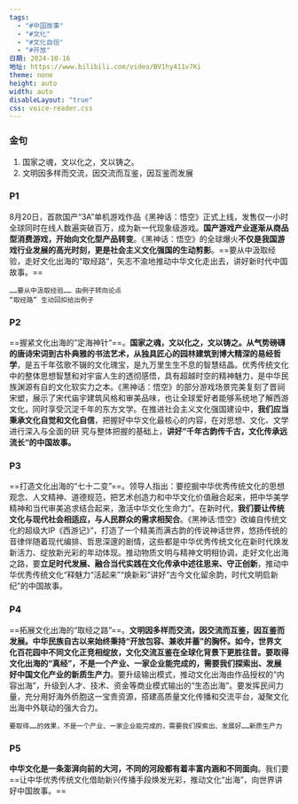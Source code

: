 ```yaml
---
tags:
  - "#中国故事"
  - "#文化"
  - "#文化自信"
  - "#开放"
日期: 2024-10-16
地址: https://www.bilibili.com/video/BV1hy411v7Ki
theme: none
height: auto
width: auto
disableLayout: "true"
css: voice-reader.css
---
```


### 金句

1. 国家之魂，文以化之，文以铸之。
2. 文明因多样而交流，因交流而互鉴，因互鉴而发展

### P1

8月20日，首款国产“3A”单机游戏作品《黑神话：悟空》正式上线，发售仅一小时全球同时在线人数遍突破百万，成为新一代现象级游戏。**国产游戏产业逐渐从商品型消费游戏，开始向文化型产品转变**。《黑神话：悟空》的全球爆火**不仅是我国游戏行业发展的高光时刻，更是社会主义文化强国的生动剪影**。==要从中汲取经验，走好文化出海的“取经路“，矢志不渝地推动中华文化走出去，讲好新时代中国故事。==

	……要从中汲取经验…… 由例子转向论点
	“取经路” 生动回扣给出例子
### P2

==握紧文化出海的”定海神针“==。**国家之魂，文以化之，文以铸之。从气势磅礴的唐诗宋词到古朴典雅的书法艺术，从独具匠心的园林建筑到博大精深的易经哲学**，是五千年弦歌不辍的文化瑰宝，是九万里生生不息的智慧结晶。优秀传统文化中的整体思想智慧和对宇宙人生的透彻感悟，具有超越时空的精神魅力，是中华民族渊源有自的文化软实力之本。《黑神话：悟空》的部分游戏场景完美复刻了晋祠宋塑，展示了宋代庙宇建筑风格和审美品味，也让全球爱好者能够系统地了解西游文化，同时享受沉淀千年的东方文学。在推进社会主义文化强国建设中，**我们应当秉承文化自觉和文化自信**，把握好中华文化最核心的内容，在对思想、文化、文学进行深入与全面的研 究与整体把握的基础上，**讲好”千年古韵传千古，文化传承远流长“的中国故事。**
### P3

==打造文化出海的“七十二变”==。领导人指出：要挖掘中华优秀传统文化的思想观念、人文精神、道德规范，把艺术创造力和中华文化价值融合起来，把中华美学精神和当代审美追求结合起来，激活中华文化生命力”。在新时代，**我们要让传统文化与现代社会相适应，与人民群众的需求相契合**。《黑神话:悟空》改编自传统文化的超级大IP《西游记》”，打造了一个精美而满古韵的传说神话世界，悠扬传统的音律伴随着现代编排、哲思深邃的剧情，这些都是中华优秀传统文化在新时代焕发新活力、绽放新光彩的年动体现。推动物质文明与精神文明相协调，走好文化出海之路，要**立足时代发展、融合当代实践在文化传承中述往思来、守正创新**，推动中华优秀传统文化“释魅力“活起来”“焕新彩”讲好“古今文化留余韵，时代文明启新纪”的中国故事。
### P4

==拓展文化出海的“取经之路”==。**文明因多样而交流，因交流而互鉴，因互鉴而发展。中华民族自古以来始终秉持“开放包容、兼收并蓄”的胸怀。如今，世界文化百花园中不同文化正竞相绽放，文化交流互鉴在全球化背景下更胜往昔。要取得文化出海的“真经”，不是一个产业、一家企业能完成的，需要我们探索出、发展好中国文化产业的新质生产力**。要升级输出模式，推动文化出海由作品授权的“内容出海”，升级到人才、技术、资金等商业模式输出的“生态出海”。要发挥民间力量，充分用好海外侨胞这一宝贵资源，搭建高质量文化传播和交流平台，凝聚文化出海中外联动的强大合力。

	要取得……的效果，不是一个产业、一家企业能完成的，需要我们探索出、发展好……新质生产力
### P5

**中华文化是一条澎湃向前的大河，不同的河段都有着丰富内涵和不同面向**。我们要==让中华优秀传统文化借助新兴传播手段焕发光彩，推动文化“出海”，向世界讲好中国故事。==




